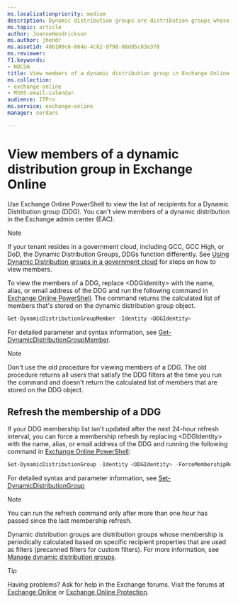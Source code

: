 ```yaml
---
ms.localizationpriority: medium
description: Dynamic distribution groups are distribution groups whose membership is based on specific recipient filters rather than a defined set of recipients. Microsoft Exchange provides precanned filters to make it easier to create recipient filters for dynamic distribution groups. A precanned filter is a commonly used filter that you can use to meet various recipient-filtering criteria. You can specify the recipient types you want to include in a dynamic distribution group. Additionally, you can also specify a list of conditions that the recipients must meet. You can use Exchange Online PowerShell to preview the list of recipients for a dynamic distribution group that uses precanned filters.
ms.topic: article
author: JoanneHendrickson
ms.author: jhendr
ms.assetid: 40b100c6-864e-4c82-9f98-08dd5c83e378
ms.reviewer: 
f1.keywords:
- NOCSH
title: View members of a dynamic distribution group in Exchange Online
ms.collection: 
- exchange-online
- M365-email-calendar
audience: ITPro
ms.service: exchange-online
manager: serdars

---
```


# View members of a dynamic distribution group in Exchange Online

Use Exchange Online PowerShell to view the list of recipients for a Dynamic Distribution group (DDG). You can't view members of a dynamic distribution in the Exchange admin center (EAC).

>[!Note]
>If your tenant resides in a government cloud, including GCC, GCC High, or DoD, the Dynamic Distribution Groups, DDGs function differently.
> See [Using Dynamic Distribution groups in a government cloud](manage-dynamic-distribution-groups.md#using-ddgs-in-a-government-cloud) for steps on how to view members.

To view the members of a DDG, replace \<DDGIdentity\> with the name, alias, or email address of the DDG and run the following command in [Exchange Online PowerShell](/powershell/exchange/connect-to-exchange-online-powershell). The command returns the calculated list of members that's stored on the dynamic distribution group object.

```PowerShell
Get-DynamicDistributionGroupMember -Identity <DDGIdentity>
```

For detailed parameter and syntax information, see [Get-DynamicDistributionGroupMember](/powershell/module/exchange/get-dynamicdistributiongroupmember).

> [!NOTE]
> Don't use the old procedure for viewing members of a DDG. The old procedure returns all users that satisfy the DDG filters at the time you run the command and doesn't return the calculated list of members that are stored on the DDG object.

## Refresh the membership of a DDG

If your DDG membership list isn't updated after the next 24-hour refresh interval, you can force a membership refresh by replacing \<DDGIdentity\> with the name, alias, or email address of the DDG and running the following command in [Exchange Online PowerShell](/powershell/exchange/connect-to-exchange-online-powershell):

```PowerShell
Set-DynamicDistributionGroup -Identity <DDGIdentity> -ForceMembershipRefresh
```

For detailed syntax and parameter information, see [Set-DynamicDistributionGroup](/powershell/module/exchange/set-dynamicdistributiongroup)

> [!NOTE]
> You can run the refresh command only after more than one hour has passed since the last membership refresh.


Dynamic distribution groups are distribution groups whose membership is periodically calculated based on specific recipient properties that are used as filters (precanned filters for custom filters). For more information, see [Manage dynamic distribution groups](manage-dynamic-distribution-groups.md).




> [!TIP]
> Having problems? Ask for help in the Exchange forums. Visit the forums at [Exchange Online](https://social.technet.microsoft.com/forums/msonline/home?forum=onlineservicesexchange) or [Exchange Online Protection](https://social.technet.microsoft.com/forums/forefront/home?forum=FOPE).

